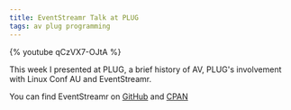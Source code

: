 ```yaml
---
title: EventStreamr Talk at PLUG
tags: av plug programming
---
```


{% youtube qCzVX7-OJtA %}

<!--more-->

This week I presented at PLUG, a brief history of AV, PLUG's involvement with Linux Conf AU and EventStreamr.

You can find EventStreamr on [GitHub](https://github.com/plugorgau/eventstreamr-station) and [CPAN](https://metacpan.org/pod/App::EventStreamr)
